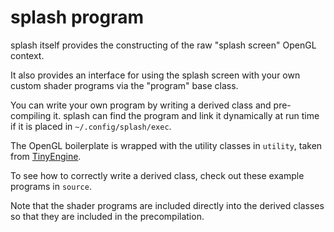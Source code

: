 # splash program
splash itself provides the constructing of the raw "splash screen" OpenGL context.

It also provides an interface for using the splash screen with your own custom shader programs via the "program" base class.

You can write your own program by writing a derived class and pre-compiling it. splash can find the program and link it dynamically at run time if it is placed in `~/.config/splash/exec`.

The OpenGL boilerplate is wrapped with the utility classes in `utility`, taken from [TinyEngine](https://github.com/weigert/TinyEngine).

To see how to correctly write a derived class, check out these example programs in `source`.

Note that the shader programs are included directly into the derived classes so that they are included in the precompilation.
